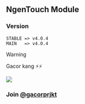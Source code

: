 ## NgenTouch Module
### Version
```
STABLE => v4.0.4
MAIN   => v4.0.4
```

> [!WARNING]
> Gacor kang ⚡⚡

![](https://github.com/user-attachments/assets/0bdad2fc-2ca5-4f29-8a99-99b858097bf1)

### Join [@gacorprjkt](https://t.me/gacorprjkt)
